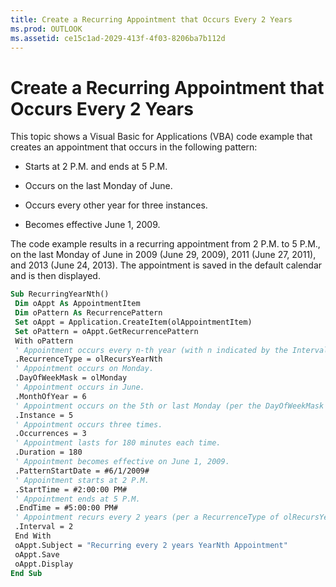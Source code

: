 ```yaml
---
title: Create a Recurring Appointment that Occurs Every 2 Years
ms.prod: OUTLOOK
ms.assetid: ce15c1ad-2029-413f-4f03-8206ba7b112d
---
```



# Create a Recurring Appointment that Occurs Every 2 Years

This topic shows a Visual Basic for Applications (VBA) code example that creates an appointment that occurs in the following pattern:


- Starts at 2 P.M. and ends at 5 P.M.
    
- Occurs on the last Monday of June.
    
- Occurs every other year for three instances.
    
- Becomes effective June 1, 2009.
    



 The code example results in a recurring appointment from 2 P.M. to 5 P.M., on the last Monday of June in 2009 (June 29, 2009), 2011 (June 27, 2011), and 2013 (June 24, 2013). The appointment is saved in the default calendar and is then displayed.



```vb
Sub RecurringYearNth() 
 Dim oAppt As AppointmentItem 
 Dim oPattern As RecurrencePattern 
 Set oAppt = Application.CreateItem(olAppointmentItem) 
 Set oPattern = oAppt.GetRecurrencePattern 
 With oPattern 
 ' Appointment occurs every n-th year (with n indicated by the Interval property). 
 .RecurrenceType = olRecursYearNth 
 ' Appointment occurs on Monday. 
 .DayOfWeekMask = olMonday 
 ' Appointment occurs in June. 
 .MonthOfYear = 6 
 ' Appointment occurs on the 5th or last Monday (per the DayOfWeekMask property). 
 .Instance = 5 
 ' Appointment occurs three times. 
 .Occurrences = 3 
 ' Appointment lasts for 180 minutes each time. 
 .Duration = 180 
 ' Appointment becomes effective on June 1, 2009. 
 .PatternStartDate = #6/1/2009# 
 ' Appointment starts at 2 P.M. 
 .StartTime = #2:00:00 PM# 
 ' Appointment ends at 5 P.M. 
 .EndTime = #5:00:00 PM# 
 ' Appointment recurs every 2 years (per a RecurrenceType of olRecursYearNth). 
 .Interval = 2 
 End With 
 oAppt.Subject = "Recurring every 2 years YearNth Appointment" 
 oAppt.Save 
 oAppt.Display 
End Sub
```


